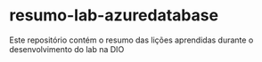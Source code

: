 # resumo-lab-azuredatabase
Este repositório contém o resumo das lições aprendidas durante o desenvolvimento do lab na DIO
